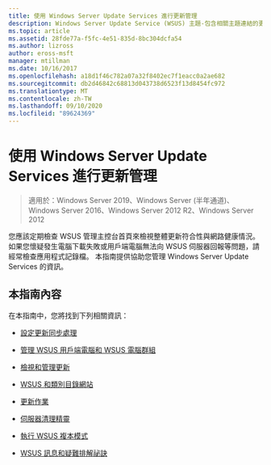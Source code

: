```yaml
---
title: 使用 Windows Server Update Services 進行更新管理
description: Windows Server Update Service (WSUS) 主題-包含相關主題連結的更新管理總覽
ms.topic: article
ms.assetid: 28fde77a-f5fc-4e51-835d-8bc304dcfa54
ms.author: lizross
author: eross-msft
manager: mtillman
ms.date: 10/16/2017
ms.openlocfilehash: a18d1f46c782a07a32f8402ec7f1eacc0a2ae682
ms.sourcegitcommit: db2d46842c68813d043738d6523f13d8454fc972
ms.translationtype: MT
ms.contentlocale: zh-TW
ms.lasthandoff: 09/10/2020
ms.locfileid: "89624369"
---
```

# <a name="update-management-with-windows-server-update-services"></a>使用 Windows Server Update Services 進行更新管理

>適用於：Windows Server 2019、Windows Server (半年通道)、Windows Server 2016、Windows Server 2012 R2、Windows Server 2012

您應該定期檢查 WSUS 管理主控台首頁來檢視整體更新符合性與網路健康情況。 如果您懷疑發生電腦下載失敗或用戶端電腦無法向 WSUS 伺服器回報等問題，請經常檢查應用程式記錄檔。 本指南提供協助您管理 Windows Server Update Services 的資訊。

## <a name="in-this-guide"></a>本指南內容
在本指南中，您將找到下列相關資訊：

-   [設定更新同步處理](setting-up-update-synchronizations.md)

-   [管理 WSUS 用戶端電腦和 WSUS 電腦群組](managing-wsus-client-computers-and-wsus-computer-groups.md)

-   [檢視和管理更新](viewing-and-managing-updates.md)

-   [WSUS 和類別目錄網站](wsus-and-the-catalog-site.md)

-   [更新作業](updates-operations.md)

-   [伺服器清理精靈](the-server-cleanup-wizard.md)

-   [執行 WSUS 複本模式](running-wsus-replica-mode.md)

-   [WSUS 訊息和疑難排解祕訣](wsus-messages-and-troubleshooting-tips.md)

